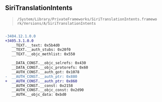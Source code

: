 ## SiriTranslationIntents

> `/System/Library/PrivateFrameworks/SiriTranslationIntents.framework/Versions/A/SiriTranslationIntents`

```diff

-3404.12.1.0.0
+3405.3.1.0.0
   __TEXT.__text: 0x5b4d0
   __TEXT.__auth_stubs: 0x20f0
   __TEXT.__objc_methlist: 0x550

   __DATA_CONST.__objc_selrefs: 0x430
   __DATA_CONST.__objc_protorefs: 0x60
   __AUTH_CONST.__auth_got: 0x1078
-  __AUTH_CONST.__auth_ptr: 0x880
+  __AUTH_CONST.__auth_ptr: 0x860
   __AUTH_CONST.__const: 0x2158
   __AUTH_CONST.__objc_const: 0x2d90
   __AUTH.__objc_data: 0xbd0

```
